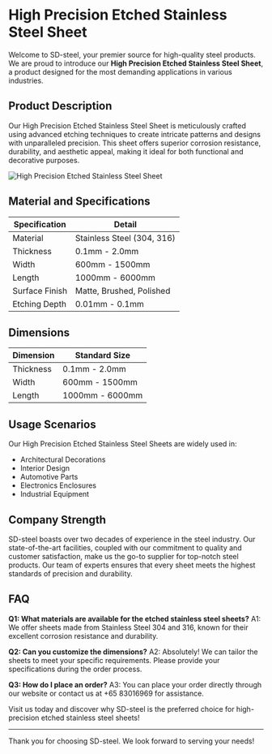 # High Precision Etched Stainless Steel Sheet

Welcome to SD-steel, your premier source for high-quality steel products. We are proud to introduce our **High Precision Etched Stainless Steel Sheet**, a product designed for the most demanding applications in various industries.

## Product Description

Our High Precision Etched Stainless Steel Sheet is meticulously crafted using advanced etching techniques to create intricate patterns and designs with unparalleled precision. This sheet offers superior corrosion resistance, durability, and aesthetic appeal, making it ideal for both functional and decorative purposes.

![High Precision Etched Stainless Steel Sheet](https://github.com/user-attachments/assets/2567258e-e124-4816-932d-1809bd27ef0b)

## Material and Specifications

| Specification         | Detail                        |
|-----------------------|-------------------------------|
| Material              | Stainless Steel (304, 316)    |
| Thickness             | 0.1mm - 2.0mm                 |
| Width                 | 600mm - 1500mm                |
| Length                | 1000mm - 6000mm               |
| Surface Finish        | Matte, Brushed, Polished      |
| Etching Depth         | 0.01mm - 0.1mm                |

## Dimensions

| Dimension             | Standard Size                 |
|-----------------------|-------------------------------|
| Thickness             | 0.1mm - 2.0mm                 |
| Width                 | 600mm - 1500mm                |
| Length                | 1000mm - 6000mm               |

## Usage Scenarios

Our High Precision Etched Stainless Steel Sheets are widely used in:
- Architectural Decorations
- Interior Design
- Automotive Parts
- Electronics Enclosures
- Industrial Equipment

## Company Strength

SD-steel boasts over two decades of experience in the steel industry. Our state-of-the-art facilities, coupled with our commitment to quality and customer satisfaction, make us the go-to supplier for top-notch steel products. Our team of experts ensures that every sheet meets the highest standards of precision and durability.

## FAQ

**Q1: What materials are available for the etched stainless steel sheets?**
A1: We offer sheets made from Stainless Steel 304 and 316, known for their excellent corrosion resistance and durability.

**Q2: Can you customize the dimensions?**
A2: Absolutely! We can tailor the sheets to meet your specific requirements. Please provide your specifications during the order process.

**Q3: How do I place an order?**
A3: You can place your order directly through our website or contact us at +65 83016969 for assistance.

Visit us today and discover why SD-steel is the preferred choice for high-precision etched stainless steel sheets!

---

Thank you for choosing SD-steel. We look forward to serving your needs!
